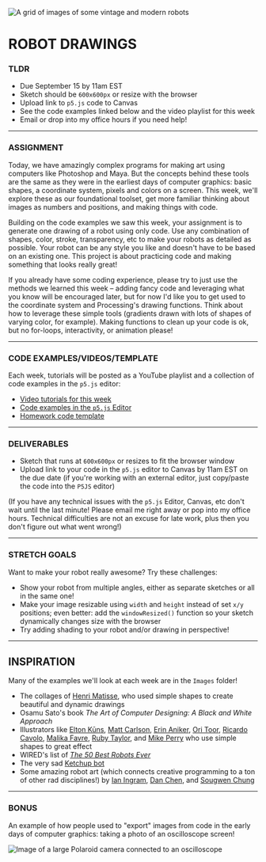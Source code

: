 ![A grid of images of some vintage and modern robots](https://raw.githubusercontent.com/jeffThompson/CreativeProgramming1/master/Week01_DrawingBasics/Images/Robots.jpg)

# ROBOT DRAWINGS

### TLDR  
* Due September 15 by 11am EST  
* Sketch should be `600x600px` or resize with the browser  
* Upload link to `p5.js` code to Canvas  
* See the code examples linked below and the video playlist for this week  
* Email or drop into my office hours if you need help!  

***

### ASSIGNMENT  
Today, we have amazingly complex programs for making art using computers like Photoshop and Maya. But the concepts behind these tools are the same as they were in the earliest days of computer graphics: basic shapes, a coordinate system, pixels and colors on a screen. This week, we'll explore these as our foundational toolset, get more familiar thinking about images as numbers and positions, and making things with code.

Building on the code examples we saw this week, your assignment is to generate one drawing of a robot using only code. Use any combination of shapes, color, stroke, transparency, etc to make your robots as detailed as possible. Your robot can be any style you like and doesn't have to be based on an existing one. This project is about practicing code and making something that looks really great!

If you already have some coding experience, please try to just use the methods we learned this week – adding fancy code and leveraging what you know will be encouraged later, but for now I'd like you to get used to the coordinate system and Processing's drawing functions. Think about how to leverage these simple tools (gradients drawn with lots of shapes of varying color, for example). Making functions to clean up your code is ok, but no for-loops, interactivity, or animation please!

***

### CODE EXAMPLES/VIDEOS/TEMPLATE  
Each week, tutorials will be posted as a YouTube playlist and a collection of code examples in the `p5.js` editor:

* [Video tutorials for this week](https://www.youtube.com/playlist?list=PLsGCUnpinsDkQQXQwjgoAORziwqgleYaJ)  
* [Code examples in the `p5.js` Editor](https://editor.p5js.org/jeffThompson/collections/HHgNMqgbW)  
* [Homework code template](https://editor.p5js.org/jeffThompson/sketches/2I9rTGuQu)  

***

### DELIVERABLES  
* Sketch that runs at `600x600px` or resizes to fit the browser window  
* Upload link to your code in the `p5.js` editor to Canvas by 11am EST on the due date (if you're working with an external editor, just copy/paste the code into the `P5JS` editor)  

(If you have any technical issues with the `p5.js` Editor, Canvas, etc don't wait until the last minute! Please email me right away or pop into my office hours. Technical difficulties are not an excuse for late work, plus then you don't figure out what went wrong!)

***

### STRETCH GOALS  
Want to make your robot really awesome? Try these challenges:

* Show your robot from multiple angles, either as separate sketches or all in the same one!  
* Make your image resizable using `width` and `height` instead of set `x/y` positions; even better: add the `windowResized()` function so your sketch dynamically changes size with the browser  
* Try adding shading to your robot and/or drawing in perspective!

***

## INSPIRATION  
Many of the examples we'll look at each week are in the `Images` folder!

* The collages of [Henri Matisse](https://en.wikipedia.org/wiki/Henri_Matisse), who used simple shapes to create beautiful and dynamic drawings  
* Osamu Sato's book *The Art of Computer Designing: A Black and White Approach*  
* Illustrators like [Elton Kūns](https://theycallmeelton.tumblr.com), [Matt Carlson](https://www.instagram.com/plaidmtn), [Erin Aniker](https://www.instagram.com/erinaniker), [Ori Toor](https://oritoor.com), [Ricardo Cavolo](http://ricardocavolo.com/art), [Malika Favre](https://www.instagram.com/malikafavre), [Ruby Taylor](https://www.instagram.com/rubyst), and [Mike Perry](https://www.mikeperrystudio.com) who use simple shapes to great effect  
* WIRED's list of [*The 50 Best Robots Ever*](https://www.wired.com/2006/01/robots-3)  
* The very sad [Ketchup bot](https://www.youtube.com/watch?v=dbbque0Y4FU)  
* Some amazing robot art (which connects creative programming to a ton of other rad disciplines!) by [Ian Ingram](https://www.ianingram.org), [Dan Chen](https://dankc.com/robotics), and [Sougwen Chung](https://sougwen.com)   

***

### BONUS  
An example of how people used to "export" images from code in the early days of computer graphics: taking a photo of an oscilloscope screen!

![Image of a large Polaroid camera connected to an oscilloscope](https://raw.githubusercontent.com/jeffThompson/CreativeProgramming1/master/Week01_DrawingBasics/Images/OscilloscopeCamera.jpg)

